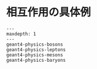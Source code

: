 # 相互作用の具体例

```{toctree}
---
maxdepth: 1
---
geant4-physics-bosons
geant4-physics-leptons
geant4-physics-mesons
geant4-physics-baryons
```
